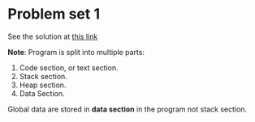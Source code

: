 # Problem set 1

See the solution at [this link](https://drive.google.com/file/d/1J8W0ikCIhTBZ_rGZNbFxT4F1wPbr3ZKr/view?usp=sharing)

**Note**:
Program is split into multiple parts:
1. Code section, or text section.
2. Stack section.
3. Heap section.
4. Data Section.

Global data are stored in **data section** in the program not stack section.
